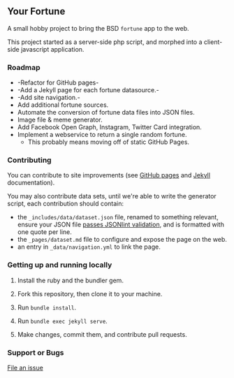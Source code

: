 ## Your Fortune

A small hobby project to bring the BSD `fortune` app to the web.

This project started as a server-side php script, and morphed into a client-side javascript application.

### Roadmap

* -Refactor for GitHub pages-
* -Add a Jekyll page for each fortune datasource.-
* -Add site navigation.-
* Add additional fortune sources.
* Automate the conversion of fortune data files into JSON files.
* Image file & meme generator.
* Add Facebook Open Graph, Instagram, Twitter Card integration.
* Implement a webservice to return a single random fortune.
    * This probably means moving off of static GitHub Pages.

### Contributing

You can contribute to site improvements (see [GitHub pages](https://help.github.com/categories/github-pages-basics/) and [Jekyll](https://jekyllrb.com/) documentation).

You may also contribute data sets, until we're able to write the generator script, each contribution should contain:

* the `_includes/data/dataset.json` file, renamed to something relevant, ensure
  your JSON file [passes JSONlint validation](https://jsonlint.com/), and is
  formatted with one quote per line.
* the `_pages/dataset.md` file to configure and expose the page on the web.
* an entry in `_data/navigation.yml` to link the page.

### Getting up and running locally

1. Install the ruby and the bundler gem.

2. Fork this repository, then clone it to your machine.

3. Run `bundle install`.

4. Run `bundle exec jekyll serve`.

5. Make changes, commit them, and contribute pull requests.

### Support or Bugs

[File an issue](https://github.com/your-fortune/your-fortune.github.io/issues/new)
